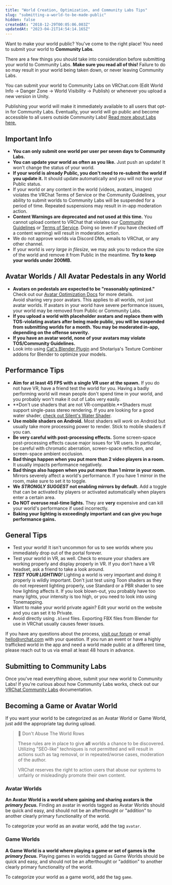 ```yaml
---
title: "World Creation, Optimization, and Community Labs Tips"
slug: "submitting-a-world-to-be-made-public"
hidden: false
createdAt: "2018-12-29T00:05:06.003Z"
updatedAt: "2023-04-21T14:54:14.165Z"
---
```

Want to make your world public? You've come to the right place! You need to submit your world to **Community Labs**.

There are a few things you should take into consideration before submitting your world to Community Labs. **Make sure you read all of this!** Failure to do so may result in your world being taken down, or never leaving Community Labs.

You can submit your world to Community Labs on VRChat.com (Edit World Info -> Danger Zone -> World Visibility -> Publish) or whenever you upload a new version in Unity.

Publishing your world will make it immediately available to all users that opt-in for Community Labs. Eventually, your world will go public and become accessible to all users outside Community Labs! [Read more about Labs here.](https://docs.vrchat.com/docs/vrchat-community-labs)

## Important Info

- **You can only submit one world per user per seven days to Community Labs.** 
- **You can update your world as often as you like.** Just push an update! It won't change the status of your world.
- **If your world is already Public, you don't need to re-submit the world if you update it.** It should update automatically and you will not lose your Public status.
- If your world or any content in the world (videos, avatars, images) violates the VRChat Terms of Service or the Community Guidelines, your ability to submit worlds to Community Labs will be suspended for a period of time. Repeated suspensions may result in in-app moderation action.
- **Content Warnings are deprecated and not used at this time.** You cannot upload content to VRChat that violates our [Community Guidelines](https://vrchat.com/community-guidelines) or [Terms of Service](https://vrchat.com/legal). Doing so (even if you have checked off a content warning) will result in moderation action.
- We do not approve worlds via Discord DMs, emails to VRChat, or any other channel.
- If your world is _very large in filesize_, we may ask you to reduce the size of the world and remove it from Public in the meantime. **Try to keep your worlds under 200MB.**

## Avatar Worlds / All Avatar Pedestals in any World

- **Avatars on pedestals are expected to be "reasonably optimized."** Check out our [Avatar Optimization Docs](/avatars/avatar-optimizing-tips) for more details.  
  Avoid sharing very poor avatars. This applies to all worlds, not just avatar worlds. If avatars in your world have severe performance issues, your world may be removed from Public or Community Labs.
- **If you upload a world with placeholder avatars and replace them with TOS-violating avatars after being made public, you will be suspended from submitting worlds for a month. You may be moderated in-app, depending on the offense severity.**
- **If you have an avatar world, none of your avatars may violate TOS/Community Guidelines.**
- Look into using [Cat's Blender Plugin](https://github.com/absolute-quantum/cats-blender-plugin) and Shotariya's Texture Combiner addons for Blender to optimize your models. 

## Performance Tips

- **Aim for at least 45 FPS with a single VR user at the spawn.** If you do not have VR, have a friend test the world for you. Having a badly performing world will mean people don't spend time in your world, and you probably won't make it out of Labs very easily.
- **Don't use shaders that are not VR-compatible.**Shaders must support single-pass stereo rendering. If you are looking for a good water shader, [check out Silent's Water Shader](https://gitlab.com/s-ilent/clear-water).
- **Use mobile shaders on Android.** Most shaders will _work_ on Android but usually take more processing power to render. Stick to mobile shaders if you can.
- **Be very careful with post-processing effects.** Some screen-space post-processing effects cause major issues for VR users. In particular, be careful with chromatic aberration, screen-space reflection, and screen-space ambient occlusion. 
- **Bad things happen when you put more than 2 video players in a room.** It usually impacts performance negatively.
- **Bad things also happen when you put more than 1 mirror in your room.**  Mirrors severely affect a world's performance. If you have 1 mirror in the room, make sure to set it to toggle.
- **We** **_STRONGLY SUGGEST_** **not enabling mirrors by default.** Add a toggle that can be activated by players or activated automatically when players enter a certain area.
- **Do NOT overuse real-time lights.** They are **very** expensive and can kill your world's performance if used incorrectly.
- **Baking your lighting is exceedingly important and can give you huge performance gains.** 

## General Tips

- Test your world! It isn't uncommon for us to see worlds where you immediately drop out of the portal forever.
- Test your world in VR, as well. Check to ensure your shaders are working properly and display properly in VR. If you don't have a VR headset, ask a friend to take a look around.
- **_TEST YOUR LIGHTING!_** Lighting a world is very important and doing it properly is wildly important. Don't just test using Toon shaders as they do not represent lighting properly, use Standard or a PBR shader to see how lighting affects it. If you look blown-out, you probably have too many lights, your intensity is too high, or you need to look into using Tonemapping.
- Want to make your world private again?  Edit your world on the website and you can set it to Private.
- Avoid directly using `.blend` files. Exporting FBX files from Blender for use in VRChat usually causes fewer issues.

If you have any questions about the process, [visit our forum](https://ask.vrchat.com/c/worlds/27) or email hello@vrchat.com with your question.  If you run an event or have a highly trafficked world in the app and need a world made public at a different time, please reach out to us via email at least 48 hours in advance.

## Submitting to Community Labs

Once you've read everything above, submit your new world to Community Labs! If you're curious about how Community Labs works, check out our [VRChat Community Labs](https://docs.vrchat.com/docs/vrchat-community-labs) documentation.

## Becoming a Game or Avatar World

If you want your world to be categorized as an Avatar World or Game World, just add the appropriate tag during upload.

> 🚧 Don't Abuse The World Rows
> 
> These rules are in place to give **all** worlds a chance to be discovered. Utilizing "SEO-like" techniques is not permitted and will result in actions such as tag removal, or in repeated/worse cases, moderation of the author.
> 
> VRChat reserves the right to action users that abuse our systems to unfairly or misleadingly promote their own content.

### Avatar Worlds

**An Avatar World is a world where gaining and sharing avatars is the** **_primary focus._** Finding an avatar in worlds tagged as Avatar Worlds should be quick and easy, and should not be an afterthought or "addition" to another clearly primary functionality of the world.

To categorize your world as an avatar world, add the tag `avatar`.

### Game Worlds

**A Game World is a world where playing a game or set of games is the** **_primary focus._** Playing games in worlds tagged as Game Worlds should be quick and easy, and should not be an afterthought or "addition" to another clearly primary functionality of the world.

To categorize your world as a game world, add the tag `game`.